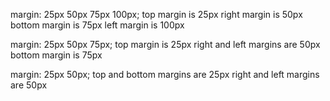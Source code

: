 margin: 25px 50px 75px 100px;
top margin is 25px
right margin is 50px
bottom margin is 75px
left margin is 100px

margin: 25px 50px 75px;
top margin is 25px
right and left margins are 50px
bottom margin is 75px

margin: 25px 50px;
top and bottom margins are 25px
right and left margins are 50px